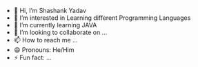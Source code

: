 - 👋 Hi, I’m Shashank Yadav
- 👀 I’m interested in Learning different Programming Languages
- 🌱 I’m currently learning JAVA
- 💞️ I’m looking to collaborate on ...
- 📫 How to reach me ...
- 😄 Pronouns: He/Him
- ⚡ Fun fact: ...

<!---
ShashankTheAchiever/ShashankTheAchiever is a ✨ special ✨ repository because its `README.md` (this file) appears on your GitHub profile.
You can click the Preview link to take a look at your changes.
--->
